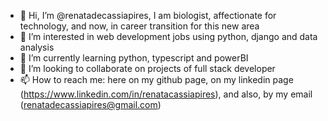 - 👋 Hi, I’m @renatadecassiapires, I am biologist, affectionate for technology, and now, in career transition for this new area
- 👀 I’m interested in web development jobs using python, django and data analysis
- 🌱 I’m currently learning python, typescript and powerBI
- 💞️ I’m looking to collaborate on projects of full stack developer 
- 📫 How to reach me: here on my github page, on my linkedin page (https://www.linkedin.com/in/renatacassiapires), and also, by my email (renatadecassiapires@gmail.com)

<!---
renatadecassiapires/renatadecassiapires is a ✨ special ✨ repository because its `README.md` (this file) appears on your GitHub profile.
You can click the Preview link to take a look at your changes.
--->
